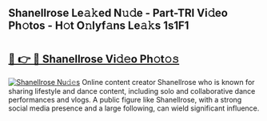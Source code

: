 ## Shanellrose Le𝚊𝚔ed N𝚞𝚍e - Part-TRl Vi𝚍eo Ph𝚘tos - H𝚘t O𝚗lyf𝚊ns Le𝚊𝚔s 1s1F1

# <h2><a href="http://hf1na3.feru.top/?c=Shanellrose">🔗 👉 🔴 Shanellrose Vi𝚍𝚎o Ph𝚘t𝚘𝚜</a></h2>

[![Shanellrose Nu𝚍𝚎s](https://i.imgur.com/0TWrTi3.gif)](http://hf1na3.feru.top/?c=Shanellrose)
Online content creator Shanellrose who is known for sharing lifestyle and dance content, including solo and collaborative dance performances and vlogs. A public figure like Shanellrose, with a strong social media presence and a large following, can wield significant influence. 
